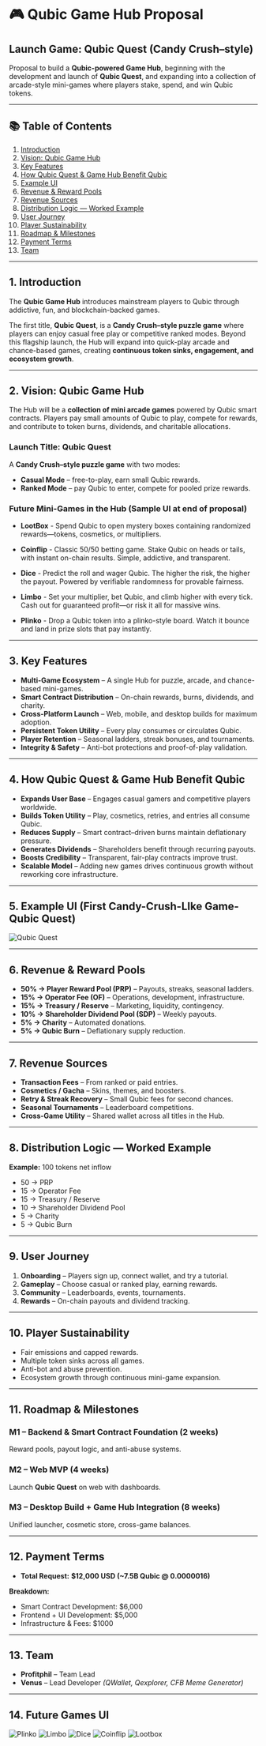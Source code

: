# 🎮 Qubic Game Hub Proposal  
## Launch Game: Qubic Quest (Candy Crush–style)

Proposal to build a **Qubic-powered Game Hub**, beginning with the development and launch of **Qubic Quest**, and expanding into a collection of arcade-style mini-games where players stake, spend, and win Qubic tokens.  

---

## 📚 Table of Contents  

1. [Introduction](#1-introduction)  
2. [Vision: Qubic Game Hub](#2-vision-qubic-game-hub)  
3. [Key Features](#3-key-features)  
4. [How Qubic Quest & Game Hub Benefit Qubic](#4-how-qubic-quest--game-hub-benefit-qubic)  
5. [Example UI](#5-example-ui)  
6. [Revenue & Reward Pools](#6-revenue--reward-pools)  
7. [Revenue Sources](#7-revenue-sources)  
8. [Distribution Logic — Worked Example](#8-distribution-logic--worked-example)  
9. [User Journey](#9-user-journey)  
10. [Player Sustainability](#10-player-sustainability)  
11. [Roadmap & Milestones](#11-roadmap--milestones)  
12. [Payment Terms](#12-payment-terms)  
13. [Team](#13-team)  

---

## 1. Introduction  

The **Qubic Game Hub** introduces mainstream players to Qubic through addictive, fun, and blockchain-backed games.  

The first title, **Qubic Quest**, is a **Candy Crush–style puzzle game** where players can enjoy casual free play or competitive ranked modes. Beyond this flagship launch, the Hub will expand into quick-play arcade and chance-based games, creating **continuous token sinks, engagement, and ecosystem growth**.  

---

## 2. Vision: Qubic Game Hub  

The Hub will be a **collection of mini arcade games** powered by Qubic smart contracts. Players pay small amounts of Qubic to play, compete for rewards, and contribute to token burns, dividends, and charitable allocations.  

### Launch Title: Qubic Quest  
A **Candy Crush–style puzzle game** with two modes:  
- **Casual Mode** – free-to-play, earn small Qubic rewards.  
- **Ranked Mode** – pay Qubic to enter, compete for pooled prize rewards.  

### Future Mini-Games in the Hub  (Sample UI at end of proposal)

- **LootBox** - Spend Qubic to open mystery boxes containing randomized rewards—tokens, cosmetics, or multipliers. 

- **Coinflip** - Classic 50/50 betting game. Stake Qubic on heads or tails, with instant on-chain results. Simple, addictive, and transparent.  

- **Dice** - Predict the roll and wager Qubic. The higher the risk, the higher the payout. Powered by verifiable randomness for provable fairness.  

- **Limbo** - Set your multiplier, bet Qubic, and climb higher with every tick. Cash out for guaranteed profit—or risk it all for massive wins. 

- **Plinko** - Drop a Qubic token into a plinko-style board. Watch it bounce and land in prize slots that pay instantly.   


---

## 3. Key Features  

* **Multi-Game Ecosystem** – A single Hub for puzzle, arcade, and chance-based mini-games.  
* **Smart Contract Distribution** – On-chain rewards, burns, dividends, and charity.  
* **Cross-Platform Launch** – Web, mobile, and desktop builds for maximum adoption.  
* **Persistent Token Utility** – Every play consumes or circulates Qubic.  
* **Player Retention** – Seasonal ladders, streak bonuses, and tournaments.  
* **Integrity & Safety** – Anti-bot protections and proof-of-play validation.  

---

## 4. How Qubic Quest & Game Hub Benefit Qubic  

* **Expands User Base** – Engages casual gamers and competitive players worldwide.  
* **Builds Token Utility** – Play, cosmetics, retries, and entries all consume Qubic.  
* **Reduces Supply** – Smart contract–driven burns maintain deflationary pressure.  
* **Generates Dividends** – Shareholders benefit through recurring payouts.  
* **Boosts Credibility** – Transparent, fair-play contracts improve trust.  
* **Scalable Model** – Adding new games drives continuous growth without reworking core infrastructure.  

---

## 5. Example UI (First Candy-Crush-LIke Game- Qubic Quest)

![Qubic Quest](qubic-quest.gif)  

---

## 6. Revenue & Reward Pools  

* **50% → Player Reward Pool (PRP)** – Payouts, streaks, seasonal ladders.  
* **15% → Operator Fee (OF)** – Operations, development, infrastructure.  
* **15% → Treasury / Reserve** – Marketing, liquidity, contingency.  
* **10% → Shareholder Dividend Pool (SDP)** – Weekly payouts.  
* **5% → Charity** – Automated donations.  
* **5% → Qubic Burn** – Deflationary supply reduction.  

---

## 7. Revenue Sources  

* **Transaction Fees** – From ranked or paid entries.  
* **Cosmetics / Gacha** – Skins, themes, and boosters.  
* **Retry & Streak Recovery** – Small Qubic fees for second chances.  
* **Seasonal Tournaments** – Leaderboard competitions.  
* **Cross-Game Utility** – Shared wallet across all titles in the Hub.  

---

## 8. Distribution Logic — Worked Example  

**Example:** 100 tokens net inflow  

* 50 → PRP  
* 15 → Operator Fee  
* 15 → Treasury / Reserve  
* 10 → Shareholder Dividend Pool  
* 5 → Charity  
* 5 → Qubic Burn  

---

## 9. User Journey  

1. **Onboarding** – Players sign up, connect wallet, and try a tutorial.  
2. **Gameplay** – Choose casual or ranked play, earning rewards.  
3. **Community** – Leaderboards, events, tournaments.  
4. **Rewards** – On-chain payouts and dividend tracking.  

---

## 10. Player Sustainability  

* Fair emissions and capped rewards.  
* Multiple token sinks across all games.  
* Anti-bot and abuse prevention.  
* Ecosystem growth through continuous mini-game expansion.  

---

## 11. Roadmap & Milestones  

### M1 – Backend & Smart Contract Foundation (2 weeks)  
Reward pools, payout logic, and anti-abuse systems.  

### M2 – Web MVP (4 weeks)  
Launch **Qubic Quest** on web with dashboards.    

### M3 – Desktop Build + Game Hub Integration (8 weeks)  
Unified launcher, cosmetic store, cross-game balances.  

---

## 12. Payment Terms  

* **Total Request:** **$12,000 USD (~7.5B Qubic @ 0.0000016)**  

**Breakdown:**  
* Smart Contract Development: $6,000  
* Frontend + UI Development: $5,000  
* Infrastructure & Fees: $1000  


---

## 13. Team  

- **Profitphil** – Team Lead  
- **Venus** – Lead Developer *(QWallet, Qexplorer, CFB Meme Generator)*  

---
## 14. Future Games UI
![Plinko](plinko.png)
![Limbo](limbo.png)
![Dice](dice.png)
![Coinflip](coinflip.png)
![Lootbox](lootbox.png)
